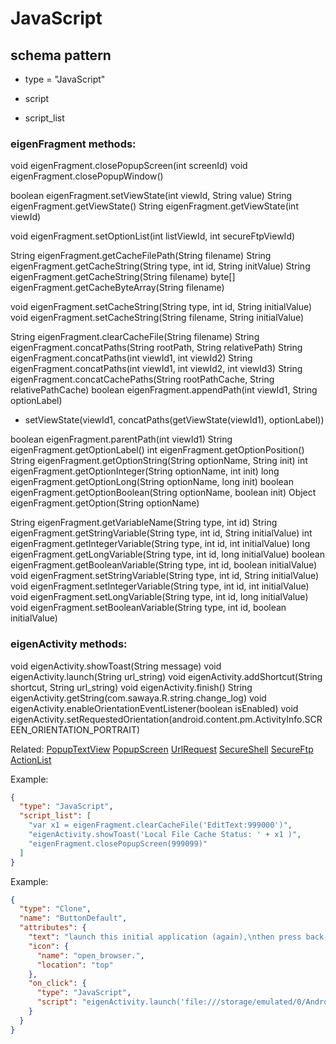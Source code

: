 # JavaScript
## schema pattern

* type = "JavaScript"

* script 
* script_list 

### eigenFragment methods:
void eigenFragment.closePopupScreen(int screenId)
void eigenFragment.closePopupWindow()

boolean eigenFragment.setViewState(int viewId, String value)
String eigenFragment.getViewState()
String eigenFragment.getViewState(int viewId)

void eigenFragment.setOptionList(int listViewId, int secureFtpViewId)

String eigenFragment.getCacheFilePath(String filename)
String eigenFragment.getCacheString(String type, int id, String initValue)
String eigenFragment.getCacheString(String filename)
byte[] eigenFragment.getCacheByteArray(String filename)

void eigenFragment.setCacheString(String type, int id, String initialValue)
void eigenFragment.setCacheString(String filename, String initialValue)

String eigenFragment.clearCacheFile(String filename)
String eigenFragment.concatPaths(String rootPath, String relativePath)
String eigenFragment.concatPaths(int viewId1, int viewId2)
String eigenFragment.concatPaths(int viewId1, int viewId2, int viewId3)
String eigenFragment.concatCachePaths(String rootPathCache, String relativePathCache)
boolean eigenFragment.appendPath(int viewId1, String optionLabel)
- setViewState(viewId1, concatPaths(getViewState(viewId1), optionLabel))

boolean eigenFragment.parentPath(int viewId1)
String eigenFragment.getOptionLabel()
int eigenFragment.getOptionPosition()
String eigenFragment.getOptionString(String optionName, String init)
int eigenFragment.getOptionInteger(String optionName, int init)
long eigenFragment.getOptionLong(String optionName, long init)
boolean eigenFragment.getOptionBoolean(String optionName, boolean init)
Object eigenFragment.getOption(String optionName)

String eigenFragment.getVariableName(String type, int id)
String eigenFragment.getStringVariable(String type, int id, String initialValue)
int eigenFragment.getIntegerVariable(String type, int id, int initialValue)
long eigenFragment.getLongVariable(String type, int id, long initialValue)
boolean eigenFragment.getBooleanVariable(String type, int id, boolean initialValue)
void eigenFragment.setStringVariable(String type, int id, String initialValue)
void eigenFragment.setIntegerVariable(String type, int id, int initialValue)
void eigenFragment.setLongVariable(String type, int id, long initialValue)
void eigenFragment.setBooleanVariable(String type, int id, boolean initialValue)

### eigenActivity methods:
void eigenActivity.showToast(String message)
void eigenActivity.launch(String url_string)
void eigenActivity.addShortcut(String shortcut, String url_string)
void eigenActivity.finish()
String eigenActivity.getString(com.sawaya.R.string.change_log)
void eigenActivity.enableOrientationEventListener(boolean isEnabled)
void eigenActivity.setRequestedOrientation(android.content.pm.ActivityInfo.SCREEN_ORIENTATION_PORTRAIT)
        
Related:
[PopupTextView](PopupTextView.md) 
[PopupScreen](PopupScreen.md) 
[UrlRequest](UrlRequest.md) 
[SecureShell](SecureShell.md) 
[SecureFtp](SecureFtp.md) 
[ActionList](ActionList.md) 


Example:
```json
{
  "type": "JavaScript",
  "script_list": [
    "var x1 = eigenFragment.clearCacheFile('EditText:999000')",
    "eigenActivity.showToast('Local File Cache Status: ' + x1 )",
    "eigenFragment.closePopupScreen(999099)"
  ]
}
```

Example:
```json
{
  "type": "Clone",
  "name": "ButtonDefault",
  "attributes": {
    "text": "launch this initial application (again),\nthen press back-button to exit",
    "icon": {
      "name": "open_browser.",
      "location": "top"
    },
    "on_click": {
      "type": "JavaScript",
      "script": "eigenActivity.launch('file:///storage/emulated/0/Android/data/com.sawaya.eigenframe/files/app.json')"
    }
  }
}
```

